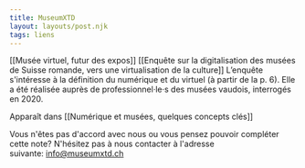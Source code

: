 ```yaml
---
title: MuseumXTD
layout: layouts/post.njk
tags: liens
---
```

[[Musée virtuel, futur des expos]]
[[Enquête sur la digitalisation des musées de Suisse romande, vers une virtualisation de la culture]] 
   L’enquête s'intéresse à la définition du numérique et du virtuel (à partir de la p. 6). Elle a été réalisée auprès de professionnel·le·s des musées vaudois, interrogés en 2020. 


Apparaît dans [[Numérique et musées, quelques concepts clés]]

Vous n'êtes pas d'accord avec nous ou vous pensez pouvoir compléter cette note? N'hésitez pas à nous contacter à l'adresse suivante: [info@museumxtd.ch](mailto:info@museumxtd.ch)